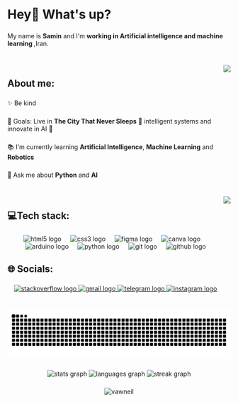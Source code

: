<h1 align="left">Hey👋 What's up?</h1>

###

<p align="left">My name is <strong>Samin</strong> and I'm <strong> working in Artificial intelligence and machine learning </strong>,Iran.</p>

###

<br clear="both">

<picture>
  <img align="right" height="250" src="https://media.giphy.com/media/v1.Y2lkPTc5MGI3NjExN2t1bmZ1bHl4Y2tnbTlmbGRmbG82NWlvemR4cHFmaGx0bDJ3emFudSZlcD12MV9pbnRlcm5hbF9naWZfYnlfaWQmY3Q9cw/UNOX4x1R71hnOqtsXp/giphy.gif"  />
</picture>

<h2 align="left">About me:</h2>

###

<p align="left">✨ Be kind </p>

###

<p align="left">🎯 Goals: Live in <strong>The City That Never Sleeps</strong> 🗽 intelligent systems and innovate in </strong> AI 🚀 </p>

###

<p align="left">📚 I'm currently learning <strong>Artificial Intelligence</strong>, <strong>Machine Learning</strong> and <strong>Robotics</strong> </p>

###

<p align="left">💬 Ask me about <strong>Python</strong> and <strong> AI </strong></p>

###

<br clear="both">

<picture>
<img align="right" height="250" src="https://media.giphy.com/media/v1.Y2lkPTc5MGI3NjExZnEzdnd6bW1ram1iZjRiM3R0eGx0enE5NTMxeXJhbXZzMW9nY2tnOCZlcD12MV9pbnRlcm5hbF9naWZfYnlfaWQmY3Q9cw/M4NykXxUE0HAcK7UJ6/giphy.gif"  />
</picture>

###

<h2 align="left">💻Tech stack:</h2>

###

<div align="center">
  <img src="https://cdn.jsdelivr.net/gh/devicons/devicon/icons/html5/html5-original.svg" height="42" alt="html5 logo"  />
  <img width="12" />
  <img src="https://cdn.jsdelivr.net/gh/devicons/devicon/icons/css3/css3-original.svg" height="42" alt="css3 logo"  />
  <img width="12" />
  <img src="https://skillicons.dev/icons?i=figma" height="42" alt="figma logo"  />
  <img width="12" />
  <img src="https://cdn.jsdelivr.net/gh/devicons/devicon/icons/canva/canva-original.svg" height="42" alt="canva logo"  />
  <img width="12" />
  <img src="https://cdn.jsdelivr.net/gh/devicons/devicon/icons/arduino/arduino-original-wordmark.svg" height="42" alt="arduino logo"  />
  <img width="12" />
  <img src="https://cdn.jsdelivr.net/gh/devicons/devicon/icons/python/python-original-wordmark.svg" height="42" alt="python logo"  />
  <img width="12" />
  <img src="https://skillicons.dev/icons?i=git" height="42" alt="git logo"  />
  <img width="12" />
  <img src="https://skillicons.dev/icons?i=github" height="42" alt="github logo"  />
</div>

###

<h2 align="left">🌐 Socials:</h2>

###

<div align="center">
  <a href="https://stackoverflow.com/users/22616365" target="_blank">
    <img src="https://raw.githubusercontent.com/maurodesouza/profile-readme-generator/master/src/assets/icons/social/stackoverflow/default.svg" width="54" height="42" alt="stackoverflow logo"  />
  </a>
  <a href="mailto:saminkhoshkam.80@gmail.com" target="_blank">
    <img src="https://raw.githubusercontent.com/maurodesouza/profile-readme-generator/master/src/assets/icons/social/gmail/default.svg" width="54" height="42" alt="gmail logo"  />
  </a>
  <a href="https://t.me/Vawneil" target="_blank">
    <img src="https://raw.githubusercontent.com/maurodesouza/profile-readme-generator/master/src/assets/icons/social/telegram/default.svg" width="54" height="42" alt="telegram logo"  />
  </a>
  <a href="https://www.instagram.com/Vawneil" target="_blank">
    <img src="https://raw.githubusercontent.com/maurodesouza/profile-readme-generator/master/src/assets/icons/social/instagram/default.svg" width="54" height="42" alt="instagram logo"  />
  </a>
</div>

###

<br clear="both">

<picture>
  <source media="(prefers-color-scheme: dark)" srcset="https://github.com/Vawneil/Vawneil/blob/output/github-contribution-grid-snake-dark.svg" />
  <source media="(prefers-color-scheme: light)" srcset="https://github.com/Vawneil/Vawneil/blob/output/github-contribution-grid-snake.svg" />
  <img alt="github-snake" src="https://github.com/Vawneil/Vawneil/blob/output/github-contribution-grid-snake-dark.svg" />
</picture>

###

<div align="center">
  <img src="https://github-readme-stats.vercel.app/api?username=Vawneil&hide_title=false&hide_rank=false&show_icons=true&include_all_commits=true&count_private=true&disable_animations=false&theme=dracula&locale=en&hide_border=false&order=1" height="150" alt="stats graph"  />
  <img src="https://github-readme-stats.vercel.app/api/top-langs?username=Vawneil&locale=en&hide_title=false&layout=compact&card_width=320&langs_count=5&theme=dracula&hide_border=false&order=2" height="150" alt="languages graph"  />
  <img src="https://streak-stats.demolab.com?user=Vawneil&locale=en&mode=daily&theme=dracula&hide_border=false&border_radius=5&order=3" height="150" alt="streak graph"  />
</div>

###

<p align="center"> <img src="https://komarev.com/ghpvc/?username=vawneil&label=Profile%20views&color=88d9fb&style=plastic" alt="vawneil" /> </p>

###
